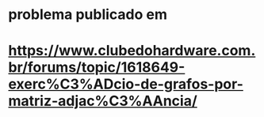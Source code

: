 # problema publicado em
# https://www.clubedohardware.com.br/forums/topic/1618649-exerc%C3%ADcio-de-grafos-por-matriz-adjac%C3%AAncia/
